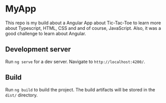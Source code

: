 # MyApp

This repo is my build about a Angular App about Tic-Tac-Toe to learn more about Typescript, HTML, CSS and and of course, JavaScript.
Also, it was a good challenge to learn about Angular.

## Development server

Run `ng serve` for a dev server. Navigate to `http://localhost:4200/`.

## Build

Run `ng build` to build the project. The build artifacts will be stored in the `dist/` directory.

